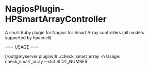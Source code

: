 NagiosPlugin-HPSmartArrayController
===================================

A small Ruby plugin for Nagios for Smart Array controllers (all models supported by hpacucli)

=== USAGE ===

[root@myserver plugins]# ./check_smart_array -h
Usage: check_smart_array --slot SLOT_NUMBER 

